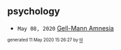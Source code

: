 ## psychology

* <code>May 08, 2020</code> [Gell-Mann Amnesia](2020-05-08T09-08-00-gell-mann-amnesia.md)

<sup><sub>generated 11 May 2020 15:26:27 by <a href='https://github.com/senorprogrammer/til'>til</a></sub></sup>
